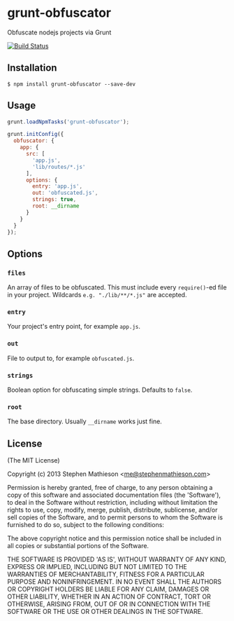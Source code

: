 
# grunt-obfuscator

  Obfuscate nodejs projects via Grunt

[![Build Status](https://travis-ci.org/stephenmathieson/grunt-obfuscator.png?branch=master)](https://travis-ci.org/stephenmathieson/grunt-obfuscator)


## Installation

    $ npm install grunt-obfuscator --save-dev

## Usage

```js
grunt.loadNpmTasks('grunt-obfuscator');

grunt.initConfig({
  obfuscator: {
    app: {
      src: [
        'app.js',
        'lib/routes/*.js'
      ],
      options: {
        entry: 'app.js',
        out: 'obfuscated.js',
        strings: true,
        root: __dirname
      }
    }
  }
});
```

## Options

### `files`

  An array of files to be obfuscated.  This must include every `require()`-ed file in your project.  Wildcards `e.g. "./lib/**/*.js"` are accepted.  

### `entry`

  Your project's entry point, for example `app.js`.

### `out`

  File to output to, for example `obfuscated.js`.

### `strings`

  Boolean option for obfuscating simple strings.  Defaults to `false`.

### `root`

  The base directory.  Usually `__dirname` works just fine.

## License 

(The MIT License)

Copyright (c) 2013 Stephen Mathieson &lt;me@stephenmathieson.com&gt;

Permission is hereby granted, free of charge, to any person obtaining
a copy of this software and associated documentation files (the
'Software'), to deal in the Software without restriction, including
without limitation the rights to use, copy, modify, merge, publish,
distribute, sublicense, and/or sell copies of the Software, and to
permit persons to whom the Software is furnished to do so, subject to
the following conditions:

The above copyright notice and this permission notice shall be
included in all copies or substantial portions of the Software.

THE SOFTWARE IS PROVIDED 'AS IS', WITHOUT WARRANTY OF ANY KIND,
EXPRESS OR IMPLIED, INCLUDING BUT NOT LIMITED TO THE WARRANTIES OF
MERCHANTABILITY, FITNESS FOR A PARTICULAR PURPOSE AND NONINFRINGEMENT.
IN NO EVENT SHALL THE AUTHORS OR COPYRIGHT HOLDERS BE LIABLE FOR ANY
CLAIM, DAMAGES OR OTHER LIABILITY, WHETHER IN AN ACTION OF CONTRACT,
TORT OR OTHERWISE, ARISING FROM, OUT OF OR IN CONNECTION WITH THE
SOFTWARE OR THE USE OR OTHER DEALINGS IN THE SOFTWARE.

